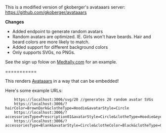 This is a modified version of gkoberger's avataaars server: https://github.com/gkoberger/avataaars

**Changes**

* Added endpoint to generate random avatars
* Random avatars are optimized. IE. Girls won't have beards. Hair and beard colors are more likely to match.
* Added support for different background colors
* Only supports SVGs, no PNGs.


See the sign up folow on [Medtally.com](https://medtally.com) for an example.


===========

This renders [Avataaars](https://github.com/fangpenlin/avataaars) in a way that can be embedded!

Here's some example URLs:
```
    https://localhost:3006/svg/20 //generates 20 random avatar SVGs
    https://localhost:3006/?hairColor=BrownDark&clotheType=Hoodie&avatarStyle=Circle
    https://localhost:3006/?accessoriesType=Prescription01&avatarStyle=Circle&clotheType=Hoodie&eyeType=EyeRoll&eyebrowType=UnibrowNatural&facialHairType=BeardLight&hairColor=Black&mouthType=Eating&skinColor=Yellow&topType=LongHairShavedSides
    https://localhost:3006/?accessoriesType=Blank&avatarStyle=Circle&clotheColor=Black&clotheType=GraphicShirt&eyeType=Close&eyebrowType=Default&facialHairColor=BlondeGolden&facialHairType=Blank&hairColor=PastelPink&mouthType=Sad&skinColor=Tanned&topType=Hat```
